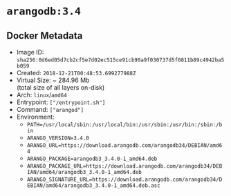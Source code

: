 # `arangodb:3.4`

## Docker Metadata

- Image ID: `sha256:0d6ed05d7cb2cf5e7d02ec515ce91cb90a9f030737d5f0811b89c4942ba5b059`
- Created: `2018-12-21T00:48:53.699277988Z`
- Virtual Size: ~ 284.96 Mb  
  (total size of all layers on-disk)
- Arch: `linux`/`amd64`
- Entrypoint: `["/entrypoint.sh"]`
- Command: `["arangod"]`
- Environment:
  - `PATH=/usr/local/sbin:/usr/local/bin:/usr/sbin:/usr/bin:/sbin:/bin`
  - `ARANGO_VERSION=3.4.0`
  - `ARANGO_URL=https://download.arangodb.com/arangodb34/DEBIAN/amd64`
  - `ARANGO_PACKAGE=arangodb3_3.4.0-1_amd64.deb`
  - `ARANGO_PACKAGE_URL=https://download.arangodb.com/arangodb34/DEBIAN/amd64/arangodb3_3.4.0-1_amd64.deb`
  - `ARANGO_SIGNATURE_URL=https://download.arangodb.com/arangodb34/DEBIAN/amd64/arangodb3_3.4.0-1_amd64.deb.asc`
